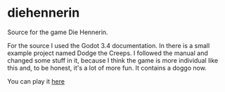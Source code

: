 # diehennerin
Source for the game Die Hennerin.

For the source I used the Godot 3.4 documentation. In there is a small example project named Dodge the Creeps. 
I followed the manual and changed some stuff in it, because I think the game is more individual like this and, to be honest, it's a lot of more fun. It contains a doggo now.

You can play it [here](https://xtristrix.itch.io/die-hennerin)
